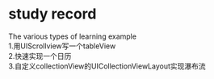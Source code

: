 # study record
The various types of learning example  
1.用UIScrollview写一个tableView  
2.快速实现一个日历  
3.自定义collectionView的UICollectionViewLayout实现瀑布流
